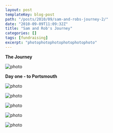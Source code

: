 ```yaml
---
layout: post
templateKey: blog-post
path: "/posts/2010/09/sam-and-robs-journey-2/"
date: "2010-09-09T11:09:32Z"
title: "Sam and Rob's Journey"
categories: []
tags: [fundraising]
excerpt: "photophotophotophotophotophoto"
---
```


**The Journey**

![photo](http://www.landirani.orghttp://www.landirani.org/image_library/news/full_size/4c88dac8976a4whole_journey.jpg)

**Day one - to Portsmouth**

![photo](http://www.landirani.orghttp://www.landirani.org/image_library/news/full_size/4c88d92da9bec1_portsmouth.jpg)

![photo](http://www.landirani.orghttp://www.landirani.org/image_library/news/full_size/4c88d959cbeb5night_ferry.jpg)

![photo](http://www.landirani.orghttp://www.landirani.org/image_library/news/full_size/4c88d938ace9f2_vitre.jpg)

![photo](http://www.landirani.orghttp://www.landirani.org/image_library/news/full_size/4c88d9456dba43_ancenis.jpg)

![photo](http://www.landirani.orghttp://www.landirani.org/image_library/news/full_size/4c88d94e7ca364_st_cecile.jpg)